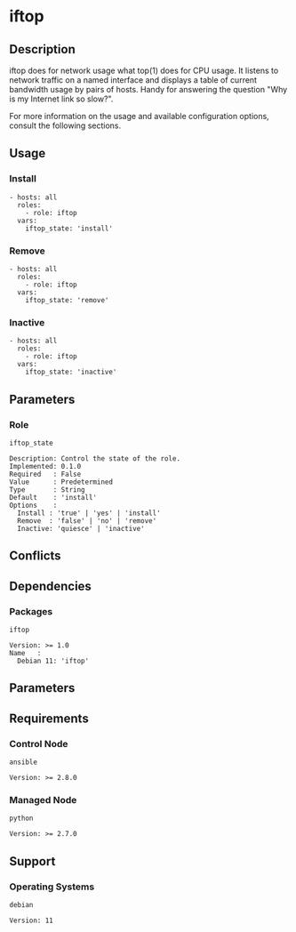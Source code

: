 # iftop

## Description

iftop does for network usage what top(1) does for CPU usage. It listens to
network traffic on a named interface and displays a table of current bandwidth
usage by pairs of hosts. Handy for answering the question "Why is my Internet
link so slow?".

For more information on the usage and available configuration options,
consult the following sections.

## Usage

### Install

```
- hosts: all
  roles:
    - role: iftop
  vars:
    iftop_state: 'install'
```

### Remove

```
- hosts: all
  roles:
    - role: iftop
  vars:
    iftop_state: 'remove'
```

### Inactive

```
- hosts: all
  roles:
    - role: iftop
  vars:
    iftop_state: 'inactive'
```

## Parameters

### Role

`iftop_state`

    Description: Control the state of the role.
    Implemented: 0.1.0
    Required   : False
    Value      : Predetermined
    Type       : String
    Default    : 'install'
    Options    :
      Install : 'true' | 'yes' | 'install'
      Remove  : 'false' | 'no' | 'remove'
      Inactive: 'quiesce' | 'inactive'

## Conflicts

## Dependencies

### Packages

`iftop`

    Version: >= 1.0
    Name   :
      Debian 11: 'iftop'

## Parameters

## Requirements

### Control Node

`ansible`

    Version: >= 2.8.0

### Managed Node

`python`

    Version: >= 2.7.0

## Support

### Operating Systems

`debian`

    Version: 11
